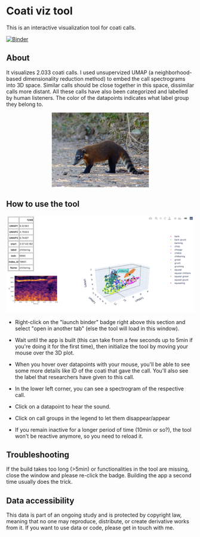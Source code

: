 # Coati viz tool

This is an interactive visualization tool for coati calls.

[![Binder](https://mybinder.org/badge_logo.svg)](https://mybinder.org/v2/gh/marathomas/coati_viz/HEAD?urlpath=%2Fvoila%2Frender%2Fcoati_viz_tool.ipynb)


## About

It visualizes 2.033 coati calls. I used unsupervized UMAP (a neighborhood-based dimensionality reduction method) to embed the call spectrograms into 3D space. Similar calls should be close together in this space, dissimilar calls more distant. All these calls have also been categorized and labelled by human listeners. The color of the datapoints indicates what label group they belong to.

<p align="center">
  <img src="/other_imgs/coati_pic_small.jpg" width="260" height="200" />
</p>


## How to use the tool

<p align="center">
  <img src="/other_imgs/tool_view.png" width="550" height="260" />
</p>


* Right-click on the "launch binder" badge right above this section and select "open in another tab" (else the tool will load in this window). 

* Wait until the app is built (this can take from a few seconds up to 5min if you're doing it for the first time), then initialize the tool by moving your mouse over the 3D plot. 

* When you hover over datapoints with your mouse, you'll be able to see some more details like ID of the coati that gave the call. You'll also see the label that researchers have given to this call. 
* In the lower left corner, you can see a spectrogram of the respective call. 
* Click on a datapoint to hear the sound.
* Click on call groups in the legend to let them disappear/appear
* If you remain inactive for a longer period of time (10min or so?), the tool won't be reactive anymore, so you need to reload it.

## Troubleshooting

If the build takes too long (>5min) or functionalities in the tool are missing, close the window and please re-click the badge. Building the app a second time usually does the trick.

## Data accessibility

This data is part of an ongoing study and is protected by copyright law, meaning that no one may reproduce, distribute, or create derivative works from it. If you want to use data or code, please get in touch with me.



